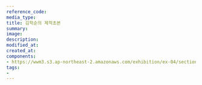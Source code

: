 ```yaml
---
reference_code:
media_type:
title: 김학순의 제적초본
summary:
image:
description:
modified_at:
created_at:
components:
- https://wwm3.s3.ap-northeast-2.amazonaws.com/exhibition/ex-04/section-02/1_김학순의+제적초본.JPG
tags:
-
---
```

